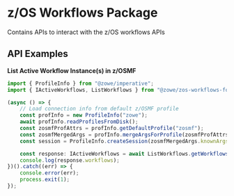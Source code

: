 # z/OS Workflows Package

Contains APIs to interact with the z/OS workflows APIs

## API Examples

**List Active Workflow Instance(s) in z/OSMF**

```typescript
import { ProfileInfo } from "@zowe/imperative";
import { IActiveWorkflows, ListWorkflows } from "@zowe/zos-workflows-for-zowe-sdk";

(async () => {
    // Load connection info from default z/OSMF profile
    const profInfo = new ProfileInfo("zowe");
    await profInfo.readProfilesFromDisk();
    const zosmfProfAttrs = profInfo.getDefaultProfile("zosmf");
    const zosmfMergedArgs = profInfo.mergeArgsForProfile(zosmfProfAttrs, { getSecureVals: true });
    const session = ProfileInfo.createSession(zosmfMergedArgs.knownArgs);

    const response: IActiveWorkflows = await ListWorkflows.getWorkflows(session);
    console.log(response.workflows);
})().catch((err) => {
    console.error(err);
    process.exit(1);
});
```
